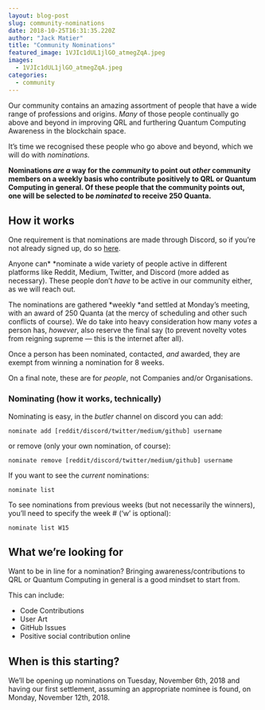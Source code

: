 ```yaml
---
layout: blog-post
slug: community-nominations
date: 2018-10-25T16:31:35.220Z
author: "Jack Matier"
title: "Community Nominations"
featured_image: 1VJIc1dUL1jlGO_atmegZqA.jpeg
images:
  - 1VJIc1dUL1jlGO_atmegZqA.jpeg
categories:
  - community
---
```


Our community contains an amazing assortment of people that have a wide range of professions and origins. *Many* of those people continually go above and beyond in improving QRL and furthering Quantum Computing Awareness in the blockchain space.

It’s time we recognised these people who go above and beyond, which we will do with *nominations.*

**Nominations *are a* way for the *community* to point out *other* community members on a weekly basis who contribute positively to QRL or Quantum Computing in general. Of these people that the community points out, one will be selected to be *nominated* to receive 250 Quanta.**

## How it works

One requirement is that nominations are made through Discord, so if you’re not already signed up, do so [here](/discord).

Anyone can* *nominate a wide variety of people active in different platforms like Reddit, Medium, Twitter, and Discord (more added as necessary). These people don’t *have* to be active in our community either, as we will reach out.

The nominations are gathered *weekly *and settled at Monday’s meeting, with an award of 250 Quanta (at the mercy of scheduling and other such conflicts of course). We do take into heavy consideration how many *votes* a person has, *however*, also reserve the final say (to prevent novelty votes from reigning supreme — this is the internet after all).

Once a person has been nominated, contacted, *and* awarded, they are exempt from winning a nomination for 8 weeks.

On a final note, these are for *people*, not Companies and/or Organisations.

### Nominating (how it works, technically)

Nominating is easy, in the *butler* channel on discord you can add:

```
nominate add [reddit/discord/twitter/medium/github] username
```


or remove (only your own nomination, of course):

```
nominate remove [reddit/discord/twitter/medium/github] username
```


If you want to see the *current* nominations:

```
nominate list
```


To see nominations from previous weeks (but not necessarily the winners), you’ll need to specify the week # (‘w’ is optional):

```
nominate list W15
```


## What we’re looking for

Want to be in line for a nomination? Bringing awareness/contributions to QRL or Quantum Computing in general is a good mindset to start from.

This can include:

* Code Contributions
* User Art
* GitHub Issues
* Positive social contribution online

## When is this starting?

We’ll be opening up nominations on Tuesday, November 6th, 2018 and having our first settlement, assuming an appropriate nominee is found, on Monday, November 12th, 2018.